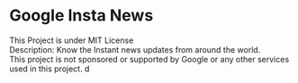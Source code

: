 # Google Insta News
This Project is under MIT License
</br>Description: Know the Instant news updates from around the world.</br>
This project is not sponsored or supported by Google or any other services used in this project.
d

